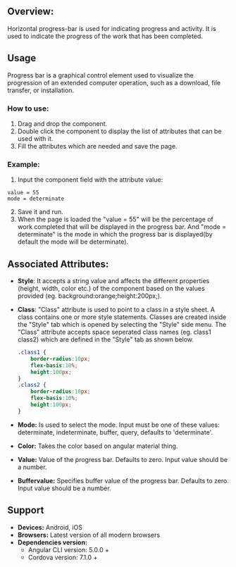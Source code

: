 ## Overview: 
Horizontal progress-bar is used for indicating progress and activity. It is used to indicate the progress of the work that has been completed. 

## Usage
Progress bar is a graphical control element used to visualize the progression of an extended computer operation, such as a download, file transfer, or installation.

### How to use:   
1. Drag and drop the component. 
2. Double click the component to display the list of attributes that can be used with it.
3. Fill the attributes which are needed and save the page.

### Example: 
1. Input the component field with the attribute value:
``` 
value = 55
mode = determinate
```
2. Save it and run.
3. When the page is loaded the "value = 55" will be the percentage of work completed that will be displayed in the progress bar. And "mode = determinate" is the mode in which the progress bar is displayed(by default the mode will be determinate).

## Associated Attributes:
- **Style**: It accepts a string value and affects the different properties (height, width, color etc.) of the component based on the values provided (eg. background:orange;height:200px;).

- **Class**: "Class" attribute is used to point to a class in a style sheet. A class contains one or more style statements. Classes are created inside the "Style" tab which is opened by selecting the "Style" side menu. The "Class" attribute accepts space seperated class names (eg. class1 class2) which are defined in the "Style" tab as shown below.
    ```css
    .class1 {
        border-radius:10px;
        flex-basis:10%;
        height:100px;
    }
    .class2 {
        border-radius:10px;
        flex-basis:10%;
        height:100px;
    }
    
- **Mode:** Is used to select the mode. Input must be one of these values: determinate, indeterminate, buffer, query, defaults to 'determinate'. 
- **Color:** Takes the color based on angular material thing.
- **Value:** Value of the progress bar. Defaults to zero. Input value should be a number.
- **Buffervalue:** Specifies buffer value of the progress bar. Defaults to zero. Input value should be a number.

## Support
- **Devices:** Android, iOS
- **Browsers:**  Latest version of all modern browsers
- **Dependencies version:** 
    - Angular CLI version: 5.0.0 + 
    - Cordova version: 7.1.0 +

